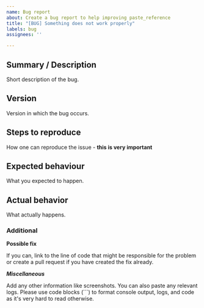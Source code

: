 ```yaml
---
name: Bug report
about: Create a bug report to help improving paste_reference
title: "[BUG] Something does not work properly"
labels: bug
assignees: ''

---
```


## Summary / Description

Short description of the bug.

## Version

Version in which the bug occurs.

## Steps to reproduce

How one can reproduce the issue - **this is very important**

## Expected behaviour

What you expected to happen.

## Actual behavior

What actually happens.

### Additional

**Possible fix**

If you can, link to the line of code that might be responsible
for the problem or create a pull request if you have created
the fix already.

***Miscellaneous***

Add any other information like screenshots. You can also paste
any relevant logs. Please use code blocks (```) to format console
output, logs, and code as it's very hard to read otherwise.
